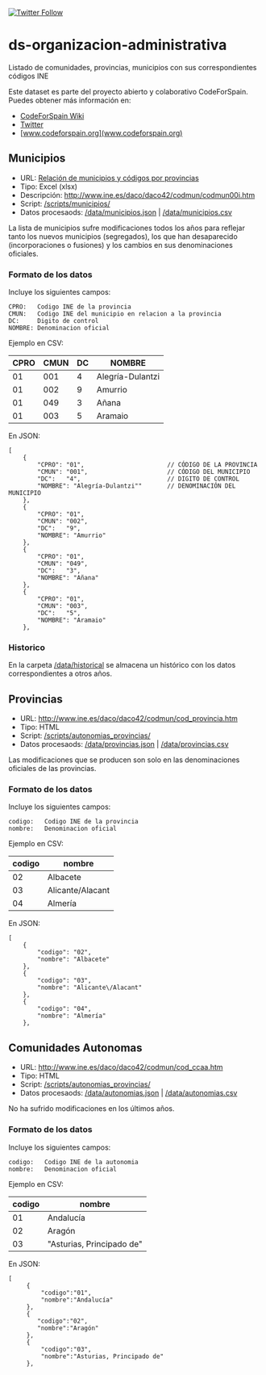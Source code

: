 [![Twitter Follow](https://img.shields.io/twitter/follow/codeforspain.svg?style=social?maxAge=2592000)](https://twitter.com/codeforspain)

# ds-organizacion-administrativa
Listado de comunidades, provincias, municipios con sus correspondientes códigos INE

Este dataset es parte del proyecto abierto y colaborativo CodeForSpain. Puedes obtener más información en:

- [CodeForSpain Wiki](https://github.com/codeforspain/datos/wiki)
- [Twitter](https://twitter.com/codeforspain)
- [www.codeforspain.org](www.codeforspain.org)


## Municipios


- URL: [Relación de municipios y códigos por provincias](http://www.ine.es/daco/daco42/codmun/codmun16/16codmunmapa.htm)
- Tipo: Excel (xlsx)
- Descripción: http://www.ine.es/daco/daco42/codmun/codmun00i.htm 
- Script: [/scripts/municipios/](/scripts/municipios/)
- Datos procesaods: [/data/municipios.json](data/municipios.json) | [/data/municipios.csv](data/municipios.csv) 

La lista de municipios sufre modificaciones todos los años para reflejar tanto los nuevos municipios (segregados), los que han desaparecido (incorporaciones o fusiones) y los cambios en sus denominaciones oficiales.
    

### Formato de los datos


Incluye los siguientes campos:

    CPRO:   Codigo INE de la provincia
    CMUN:   Codigo INE del municipio en relacion a la provincia
    DC:     Digito de control
    NOMBRE: Denominacion oficial 

Ejemplo en CSV:

| CPRO | CMUN | DC | NOMBRE           | 
|------|------|----|------------------| 
| 01   | 001  | 4  | Alegría-Dulantzi | 
| 01   | 002  | 9  | Amurrio          | 
| 01   | 049  | 3  | Añana            | 
| 01   | 003  | 5  | Aramaio          | 


En JSON:


    [
        {
            "CPRO": "01",                       // CÓDIGO DE LA PROVINCIA
            "CMUN": "001",                      // CÓDIGO DEL MUNICIPIO
            "DC":   "4",                        // DIGITO DE CONTROL
            "NOMBRE": "Alegría-Dulantzi""       // DENOMINACIÓN DEL MUNICIPIO 
        },
        {
            "CPRO": "01",
            "CMUN": "002",
            "DC":   "9",
            "NOMBRE": "Amurrio"
        },
        {
            "CPRO": "01",
            "CMUN": "049",
            "DC":   "3",
            "NOMBRE": "Añana"
        },
        {
            "CPRO": "01",
            "CMUN": "003",
            "DC":   "5",
            "NOMBRE": "Aramaio"
        },


### Historico

En la carpeta [/data/historical](/data/historical) se almacena un histórico con los datos correspondientes a otros años.  

        
         
## Provincias


- URL: http://www.ine.es/daco/daco42/codmun/cod_provincia.htm
- Tipo: HTML
- Script: [/scripts/autonomias_provincias/](/scripts/autonomias_provincias/)
- Datos procesaods: [/data/provincias.json](data/provincias.json) | [/data/provincias.csv](data/provincias.csv) 

Las modificaciones que se producen son solo en las denominaciones oficiales de las provincias.

### Formato de los datos


Incluye los siguientes campos:

    codigo:   Codigo INE de la provincia
    nombre:   Denominacion oficial
    

Ejemplo en CSV:

| codigo | nombre           | 
|--------|------------------| 
| 02     | Albacete         | 
| 03     | Alicante/Alacant | 
| 04     | Almería          | 


En JSON:

    [
        {
            "codigo": "02",
            "nombre": "Albacete"
        },
        {
            "codigo": "03",
            "nombre": "Alicante\/Alacant"
        },
        {
            "codigo": "04",
            "nombre": "Almería"
        },


## Comunidades Autonomas

- URL: http://www.ine.es/daco/daco42/codmun/cod_ccaa.htm
- Tipo: HTML
- Script: [/scripts/autonomias_provincias/](/scripts/autonomias_provincias/)
- Datos procesaods: [/data/autonomias.json](data/autonomias.json) | [/data/autonomias.csv](data/autonomias.csv) 

No ha sufrido modificaciones en los últimos años.  

### Formato de los datos


Incluye los siguientes campos:

    codigo:   Codigo INE de la autonomia
    nombre:   Denominacion oficial
      


Ejemplo en CSV:

| codigo | nombre                    | 
|--------|---------------------------| 
| 01     | Andalucía                 | 
| 02     | Aragón                    | 
| 03     | "Asturias, Principado de" | 


En JSON:

    [
         {
             "codigo":"01",
             "nombre":"Andalucía"
         },
         {
            "codigo":"02",
            "nombre":"Aragón"
         },
         {
             "codigo":"03",
             "nombre":"Asturias, Principado de"
         },
